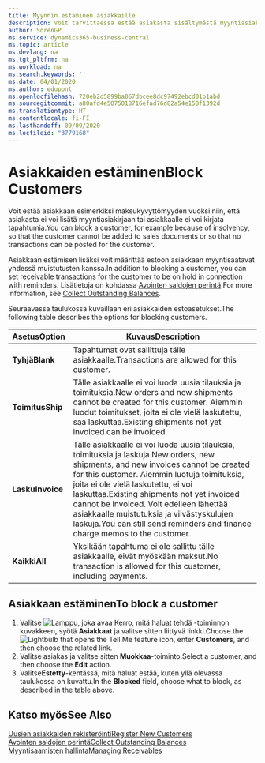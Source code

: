 ```yaml
---
title: Myynnin estäminen asiakkaille
description: Voit tarvittaessa estää asiakasta sisältymästä myyntiasiakirjoihin ja muihin myyntitapahtumiin.
author: SorenGP
ms.service: dynamics365-business-central
ms.topic: article
ms.devlang: na
ms.tgt_pltfrm: na
ms.workload: na
ms.search.keywords: ''
ms.date: 04/01/2020
ms.author: edupont
ms.openlocfilehash: 720eb2d5899ba067dbcee8dc97492ebcd01b1abd
ms.sourcegitcommit: a80afd4e5075018716efad76d82a54e158f1392d
ms.translationtype: HT
ms.contentlocale: fi-FI
ms.lasthandoff: 09/09/2020
ms.locfileid: "3779168"
---
```

# <a name="block-customers"></a><span data-ttu-id="e942d-103">Asiakkaiden estäminen</span><span class="sxs-lookup"><span data-stu-id="e942d-103">Block Customers</span></span>
<span data-ttu-id="e942d-104">Voit estää asiakkaan esimerkiksi maksukyvyttömyyden vuoksi niin, että asiakasta ei voi lisätä myyntiasiakirjaan tai asiakkaalle ei voi kirjata tapahtumia.</span><span class="sxs-lookup"><span data-stu-id="e942d-104">You can block a customer, for example because of insolvency, so that the customer cannot be added to sales documents or so that no transactions can be posted for the customer.</span></span>

<span data-ttu-id="e942d-105">Asiakkaan estämisen lisäksi voit määrittää estoon asiakkaan myyntisaatavat yhdessä muistutusten kanssa.</span><span class="sxs-lookup"><span data-stu-id="e942d-105">In addition to blocking a customer, you can set receivable transactions for the customer to be on hold in connection with reminders.</span></span> <span data-ttu-id="e942d-106">Lisätietoja on kohdassa [Avointen saldojen perintä](receivables-collect-outstanding-balances.md).</span><span class="sxs-lookup"><span data-stu-id="e942d-106">For more information, see [Collect Outstanding Balances](receivables-collect-outstanding-balances.md).</span></span>   

<span data-ttu-id="e942d-107">Seuraavassa taulukossa kuvaillaan eri asiakkaiden estoasetukset.</span><span class="sxs-lookup"><span data-stu-id="e942d-107">The following table describes the options for blocking customers.</span></span>  

|<span data-ttu-id="e942d-108">Asetus</span><span class="sxs-lookup"><span data-stu-id="e942d-108">Option</span></span>|<span data-ttu-id="e942d-109">Kuvaus</span><span class="sxs-lookup"><span data-stu-id="e942d-109">Description</span></span>|  
|--------------------|------------|  
|<span data-ttu-id="e942d-110">**Tyhjä**</span><span class="sxs-lookup"><span data-stu-id="e942d-110">**Blank**</span></span>|<span data-ttu-id="e942d-111">Tapahtumat ovat sallittuja tälle asiakkaalle.</span><span class="sxs-lookup"><span data-stu-id="e942d-111">Transactions are allowed for this customer.</span></span>|
|<span data-ttu-id="e942d-112">**Toimitus**</span><span class="sxs-lookup"><span data-stu-id="e942d-112">**Ship**</span></span>|<span data-ttu-id="e942d-113">Tälle asiakkaalle ei voi luoda uusia tilauksia ja toimituksia.</span><span class="sxs-lookup"><span data-stu-id="e942d-113">New orders and new shipments cannot be created for this customer.</span></span> <span data-ttu-id="e942d-114">Aiemmin luodut toimitukset, joita ei ole vielä laskutettu, saa laskuttaa.</span><span class="sxs-lookup"><span data-stu-id="e942d-114">Existing shipments not yet invoiced can be invoiced.</span></span>|  
|<span data-ttu-id="e942d-115">**Lasku**</span><span class="sxs-lookup"><span data-stu-id="e942d-115">**Invoice**</span></span>|<span data-ttu-id="e942d-116">Tälle asiakkaalle ei voi luoda uusia tilauksia, toimituksia ja laskuja.</span><span class="sxs-lookup"><span data-stu-id="e942d-116">New orders, new shipments, and new invoices cannot be created for this customer.</span></span> <span data-ttu-id="e942d-117">Aiemmin luotuja toimituksia, joita ei ole vielä laskutettu, ei voi laskuttaa.</span><span class="sxs-lookup"><span data-stu-id="e942d-117">Existing shipments not yet invoiced cannot be invoiced.</span></span> <span data-ttu-id="e942d-118">Voit edelleen lähettää asiakkaalle muistutuksia ja viivästyskulujen laskuja.</span><span class="sxs-lookup"><span data-stu-id="e942d-118">You can still send reminders and finance charge memos to the customer.</span></span>|  
|<span data-ttu-id="e942d-119">**Kaikki**</span><span class="sxs-lookup"><span data-stu-id="e942d-119">**All**</span></span>|<span data-ttu-id="e942d-120">Yksikään tapahtuma ei ole sallittu tälle asiakkaalle, eivät myöskään maksut.</span><span class="sxs-lookup"><span data-stu-id="e942d-120">No transaction is allowed for this customer, including payments.</span></span>|  

## <a name="to-block-a-customer"></a><span data-ttu-id="e942d-121">Asiakkaan estäminen</span><span class="sxs-lookup"><span data-stu-id="e942d-121">To block a customer</span></span>  
1. <span data-ttu-id="e942d-122">Valitse ![Lamppu, joka avaa Kerro, mitä haluat tehdä -toiminnon](media/ui-search/search_small.png "Kerro, mitä haluat tehdä") kuvakkeen, syötä **Asiakkaat** ja valitse sitten liittyvä linkki.</span><span class="sxs-lookup"><span data-stu-id="e942d-122">Choose the ![Lightbulb that opens the Tell Me feature](media/ui-search/search_small.png "Tell me what you want to do") icon, enter **Customers**, and then choose the related link.</span></span>
2. <span data-ttu-id="e942d-123">Valitse asiakas ja valitse sitten **Muokkaa**-toiminto.</span><span class="sxs-lookup"><span data-stu-id="e942d-123">Select a customer, and then choose the **Edit** action.</span></span>
3. <span data-ttu-id="e942d-124">Valitse**Estetty**-kentässä, mitä haluat estää, kuten yllä olevassa taulukossa on kuvattu.</span><span class="sxs-lookup"><span data-stu-id="e942d-124">In the **Blocked** field, choose what to block, as described in the table above.</span></span>

## <a name="see-also"></a><span data-ttu-id="e942d-125">Katso myös</span><span class="sxs-lookup"><span data-stu-id="e942d-125">See Also</span></span>  
[<span data-ttu-id="e942d-126">Uusien asiakkaiden rekisteröinti</span><span class="sxs-lookup"><span data-stu-id="e942d-126">Register New Customers</span></span>](sales-how-register-new-customers.md)  
[<span data-ttu-id="e942d-127">Avointen saldojen perintä</span><span class="sxs-lookup"><span data-stu-id="e942d-127">Collect Outstanding Balances</span></span>](receivables-collect-outstanding-balances.md)  
[<span data-ttu-id="e942d-128">Myyntisaamisten hallinta</span><span class="sxs-lookup"><span data-stu-id="e942d-128">Managing Receivables</span></span>](receivables-manage-receivables.md)  
